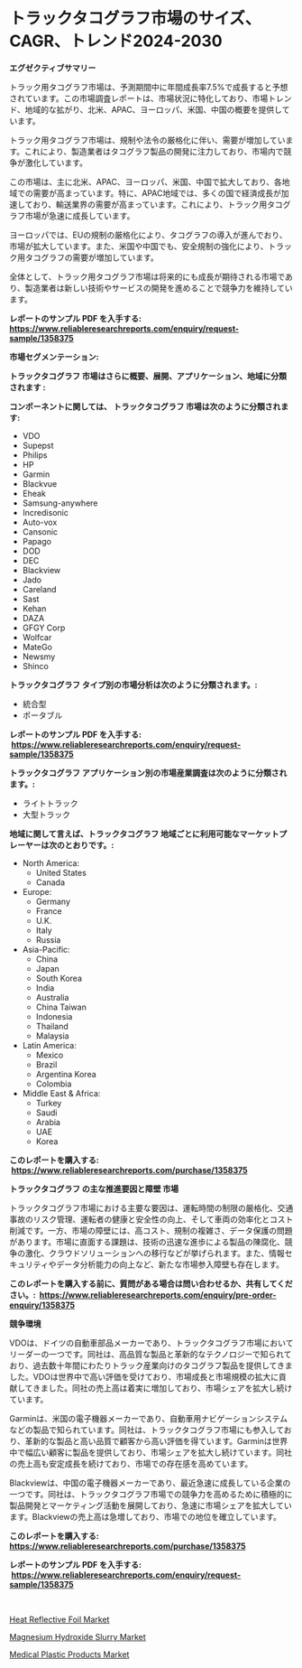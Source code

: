 <p><h1>トラックタコグラフ市場のサイズ、CAGR、トレンド2024-2030</h1></p><p><strong>エグゼクティブサマリー</strong></p>
<p><p>トラック用タコグラフ市場は、予測期間中に年間成長率7.5%で成長すると予想されています。この市場調査レポートは、市場状況に特化しており、市場トレンド、地域的な拡がり、北米、APAC、ヨーロッパ、米国、中国の概要を提供しています。</p><p>トラック用タコグラフ市場は、規制や法令の厳格化に伴い、需要が増加しています。これにより、製造業者はタコグラフ製品の開発に注力しており、市場内で競争が激化しています。</p><p>この市場は、主に北米、APAC、ヨーロッパ、米国、中国で拡大しており、各地域での需要が高まっています。特に、APAC地域では、多くの国で経済成長が加速しており、輸送業界の需要が高まっています。これにより、トラック用タコグラフ市場が急速に成長しています。</p><p>ヨーロッパでは、EUの規制の厳格化により、タコグラフの導入が進んでおり、市場が拡大しています。また、米国や中国でも、安全規制の強化により、トラック用タコグラフの需要が増加しています。</p><p>全体として、トラック用タコグラフ市場は将来的にも成長が期待される市場であり、製造業者は新しい技術やサービスの開発を進めることで競争力を維持しています。</p></p>
<p><strong>レポートのサンプル PDF を入手する: <a href="https://www.reliableresearchreports.com/enquiry/request-sample/1358375">https://www.reliableresearchreports.com/enquiry/request-sample/1358375</a></strong></p>
<p><strong>市場セグメンテーション:</strong></p>
<p><strong> トラックタコグラフ 市場はさらに概要、展開、アプリケーション、地域に分類されます :</strong></p>
<p><strong>コンポーネントに関しては、 トラックタコグラフ 市場は次のように分類されます: &nbsp;</strong></p>
<p><ul><li>VDO</li><li>Supepst</li><li>Philips</li><li>HP</li><li>Garmin</li><li>Blackvue</li><li>Eheak</li><li>Samsung-anywhere</li><li>Incredisonic</li><li>Auto-vox</li><li>Cansonic</li><li>Papago</li><li>DOD</li><li>DEC</li><li>Blackview</li><li>Jado</li><li>Careland</li><li>Sast</li><li>Kehan</li><li>DAZA</li><li>GFGY Corp</li><li>Wolfcar</li><li>MateGo</li><li>Newsmy</li><li>Shinco</li></ul></p>
<p><strong> トラックタコグラフ タイプ別の市場分析は次のように分類されます。:</strong></p>
<p><ul><li>統合型</li><li>ポータブル</li></ul></p>
<p><strong>レポートのサンプル PDF を入手する: &nbsp;<a href="https://www.reliableresearchreports.com/enquiry/request-sample/1358375">https://www.reliableresearchreports.com/enquiry/request-sample/1358375</a></strong></p>
<p><strong> トラックタコグラフ アプリケーション別の市場産業調査は次のように分類されます。:</strong></p>
<p><ul><li>ライトトラック</li><li>大型トラック</li></ul></p>
<p><strong>地域に関して言えば、トラックタコグラフ 地域ごとに利用可能なマーケットプレーヤーは次のとおりです。:</strong></p>
<p><ul>
    <li>
        North America:
        <ul>
            <li>United States</li>
            <li>Canada</li>
        </ul>
    </li>
    <li>
        Europe:
        <ul>
            <li>Germany</li>
            <li>France</li>
            <li>U.K.</li>
            <li>Italy</li>
            <li>Russia</li>
        </ul>
    </li>
    <li>
        Asia-Pacific:
        <ul>
            <li>China</li>
            <li>Japan</li>
            <li>South Korea</li>
            <li>India</li>
            <li>Australia</li>
            <li>China Taiwan</li>
            <li>Indonesia</li>
            <li>Thailand</li>
            <li>Malaysia</li>
        </ul>
    </li>
    <li>
        Latin America:
        <ul>
            <li>Mexico</li>
            <li>Brazil</li>
            <li>Argentina Korea</li>
            <li>Colombia</li>
        </ul>
    </li>
    <li>
        Middle East & Africa:
        <ul>
            <li>Turkey</li>
            <li>Saudi</li>
            <li>Arabia</li>
            <li>UAE</li>
            <li>Korea</li>
        </ul>
    </li>
    </ul></p>
<p><strong>このレポートを購入する: &nbsp;<a href="https://www.reliableresearchreports.com/purchase/1358375">https://www.reliableresearchreports.com/purchase/1358375</a></strong></p>
<p><strong>トラックタコグラフ の主な推進要因と障壁 市場</strong></p>
<p><p>トラックタコグラフ市場における主要な要因は、運転時間の制限の厳格化、交通事故のリスク管理、運転者の健康と安全性の向上、そして車両の効率化とコスト削減です。一方、市場の障壁には、高コスト、規制の複雑さ、データ保護の問題があります。市場に直面する課題は、技術の迅速な進歩による製品の陳腐化、競争の激化、クラウドソリューションへの移行などが挙げられます。また、情報セキュリティやデータ分析能力の向上など、新たな市場参入障壁も存在します。</p></p>
<p><strong>このレポートを購入する前に、質問がある場合は問い合わせるか、共有してください。:&nbsp; <a href="https://www.reliableresearchreports.com/enquiry/pre-order-enquiry/1358375">https://www.reliableresearchreports.com/enquiry/pre-order-enquiry/1358375</a></strong></p>
<p><strong>競争環境</strong></p>
<p><p>VDOは、ドイツの自動車部品メーカーであり、トラックタコグラフ市場においてリーダーの一つです。同社は、高品質な製品と革新的なテクノロジーで知られており、過去数十年間にわたりトラック産業向けのタコグラフ製品を提供してきました。VDOは世界中で高い評価を受けており、市場成長と市場規模の拡大に貢献してきました。同社の売上高は着実に増加しており、市場シェアを拡大し続けています。</p><p>Garminは、米国の電子機器メーカーであり、自動車用ナビゲーションシステムなどの製品で知られています。同社は、トラックタコグラフ市場にも参入しており、革新的な製品と高い品質で顧客から高い評価を得ています。Garminは世界中で幅広い顧客に製品を提供しており、市場シェアを拡大し続けています。同社の売上高も安定成長を続けており、市場での存在感を高めています。</p><p>Blackviewは、中国の電子機器メーカーであり、最近急速に成長している企業の一つです。同社は、トラックタコグラフ市場での競争力を高めるために積極的に製品開発とマーケティング活動を展開しており、急速に市場シェアを拡大しています。Blackviewの売上高は急増しており、市場での地位を確立しています。</p></p>
<p><strong>このレポートを購入する: &nbsp; <a href="https://www.reliableresearchreports.com/purchase/1358375">https://www.reliableresearchreports.com/purchase/1358375</a></strong></p>
<p><strong>レポートのサンプル PDF を入手する: &nbsp;<a href="https://www.reliableresearchreports.com/enquiry/request-sample/1358375">https://www.reliableresearchreports.com/enquiry/request-sample/1358375</a></strong><strong></strong></p>
<p>&nbsp;</p>
<p><p><a href="https://github.com/kathiaseamanalvaradovlprc2h/Market-Research-Report-List-1/blob/main/heat-reflective-foil-market.md">Heat Reflective Foil Market</a></p><p><a href="https://github.com/pjcfca/Market-Research-Report-List-1/blob/main/magnesium-hydroxide-slurry-market.md">Magnesium Hydroxide Slurry Market</a></p><p><a href="https://github.com/wusalecollins540tpqoz/Market-Research-Report-List-1/blob/main/medical-plastic-products-market.md">Medical Plastic Products Market</a></p></p>